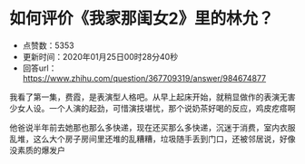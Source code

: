 # 如何评价《我家那闺女2》里的林允？
- 点赞数：5353
- 更新时间：2020年01月25日00时28分40秒
- 回答url：https://www.zhihu.com/question/367709319/answer/984674877
<body>
 <p data-pid="uixGccHS">我看了第一集，费霞，是表演型人格吧。从早上起床开始，就稍显做作的表演无害少女人设。一个人演的起劲，可惜演技堪忧，那个说奶茶好喝的反应，鸡皮疙瘩啊</p>
 <p data-pid="fI9utZ6u">他爸说半年前去她那也那么多快递，现在还买那么多快递，沉迷于消费，室内衣服乱堆，这么大个房子房间里还堆的乱糟糟，垃圾随手丢到门口，还被邻居说，好像没素质的爆发户</p>
</body>